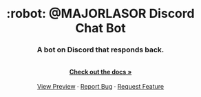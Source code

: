 <a name="readme-top"></a>

<br />
<div align="center">
  <h1 align="center">:robot: @MAJORLASOR Discord Chat Bot</h1>

  <p align="center">
    <h3>A bot on Discord that responds back.</h3>
    <br />
    <a href="https://github.com/jamesrosal/mjrlsr_discord_bot"><strong>Check out the docs »</strong></a>
    <br />
    <br />
    <a href="#about-the-project">View Preview</a>
    ·
    <a href="https://github.com/jamesrosal/mjrlsr_discord_bot/issues">Report Bug</a>
    ·
    <a href="https://github.com/jamesrosal/mjrlsr_discord_bot/issues">Request Feature</a>
  </p>
</div>
